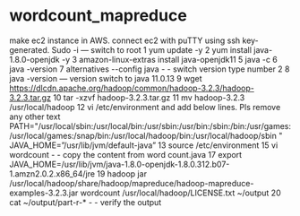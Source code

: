 # wordcount_mapreduce
make ec2 instance in AWS.
connect ec2 with puTTY using ssh key-generated.
Sudo -i     — switch to root
  1 yum update -y
  2  yum install java-1.8.0-openjdk -y
  3 amazon-linux-extras install java-openjdk11
  5 java -c
  6 java -version
  7 alternatives --config java - - switch version type number 2
  8 java -version — version switch to java 11.0.13
  9 wget https://dlcdn.apache.org/hadoop/common/hadoop-3.2.3/hadoop-3.2.3.tar.gz
  10 tar -xzvf hadoop-3.2.3.tar.gz
  11 mv hadoop-3.2.3 /usr/local/hadoop
  12 vi /etc/environment and add below lines. Pls remove any other text
      PATH="/usr/local/sbin:/usr/local/bin:/usr/sbin:/usr/bin:/sbin:/bin:/usr/games:/usr/local/games:/snap/bin:/usr/local/hadoop/bin:/usr/local/hadoop/sbin
"
JAVA_HOME=”/usr/lib/jvm/default-java”
  13 source /etc/environment
  15 vi wordcount   - - copy the content from word count.java
  17 export JAVA_HOME=/usr/lib/jvm/java-1.8.0-openjdk-1.8.0.312.b07-1.amzn2.0.2.x86_64/jre
  19 hadoop jar /usr/local/hadoop/share/hadoop/mapreduce/hadoop-mapreduce-examples-3.2.3.jar wordcount /usr/local/hadoop/LICENSE.txt ~/output
  20  cat ~/output/part-r-*  - - verify the output
